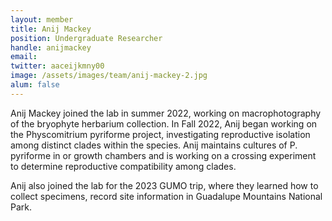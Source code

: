 ```yaml
---
layout: member
title: Anij Mackey
position: Undergraduate Researcher
handle: anijmackey
email: 
twitter: aaceijkmny00
image: /assets/images/team/anij-mackey-2.jpg
alum: false
---
```


Anij Mackey joined the lab in summer 2022, working on macrophotography of the bryophyte herbarium collection. In Fall 2022, Anij began working on the Physcomitrium pyriforme project, investigating reproductive isolation among distinct clades within the species. Anij maintains cultures of P. pyriforme in or growth chambers and is working on a crossing experiment to determine reproductive compatibility among clades.

Anij also joined the lab for the 2023 GUMO trip, where they learned how to collect specimens, record site information in Guadalupe Mountains National Park.
